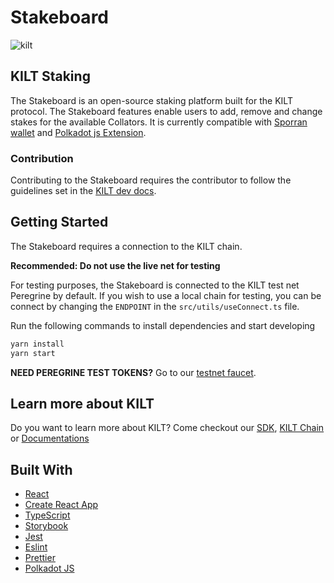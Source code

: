 # Stakeboard
![kilt](https://user-images.githubusercontent.com/1248214/110625865-49edbe00-81a0-11eb-9393-596c6a1f8eba.png)


## KILT Staking

The Stakeboard is an open-source staking platform built for the KILT protocol. The Stakeboard features enable users to add, remove and change stakes for the available Collators. It is currently compatible with [Sporran wallet](https://github.com/BTE-Trusted-Entity/sporran-extension) and [Polkadot js Extension](https://github.com/polkadot-js/extension).

### Contribution

Contributing to the Stakeboard requires the contributor to follow the guidelines set in the [KILT dev docs](https://dev.kilt.io).

## Getting Started

The Stakeboard requires a connection to the KILT chain. 

**Recommended: Do not use the live net for testing**

For testing purposes, the Stakeboard is connected to the KILT test net Peregrine by default. If you wish to use a local chain for testing, you can be connect by changing the `ENDPOINT` in the `src/utils/useConnect.ts` file.

Run the following commands to install dependencies and start developing

```js
yarn install
yarn start
```

**NEED PEREGRINE TEST TOKENS?** Go to our [testnet faucet](https://faucet.peregrine.kilt.io/).


## Learn more about KILT

Do you want to learn more about KILT? Come checkout our [SDK](https://github.com/KILTprotocol/sdk-js), [KILT Chain](https://github.com/KILTprotocol/mashnet-node) or [Documentations](https://dev.kilt.io)

## Built With


-   [React](https://reactjs.org)
-   [Create React App](https://create-react-app.dev/)
-   [TypeScript](https://www.typescriptlang.org/)
-   [Storybook](https://storybook.js.org/)
-   [Jest](https://jestjs.io)
-   [Eslint](https://eslint.org/)
-   [Prettier](https://prettier.io/)
-   [Polkadot JS](https://github.com/polkadot-js)
